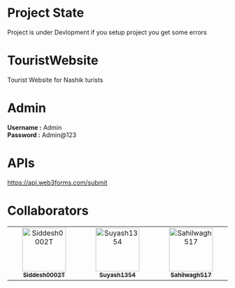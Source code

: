 # Project State
Project is under Devlopment
if you setup project you get some errors 

# TouristWebsite
Tourist Website for Nashik turists 

# Admin 
<b>Username :</b> Admin <br>
<b>Password :</b> Admin@123

# APIs
https://api.web3forms.com/submit

# Collaborators
<table>
 <tbody>
  <tr>
  <td align="center" valign="top"  width="14.28%">
  <a href="https://github.com/Siddesh0002T">
  <img src="https://avatars.githubusercontent.com/u/94625517?s=96&v=4" width="100px;" alt="Siddesh0002T"/>
  <br />
  <sub>
  <b>Siddesh0002T</b>
  </sub>
  </a>
  </td>
  <td align="center" valign="top" width="14.28%">
  <a href="https://github.com/Suyash1354"><img src="https://avatars.githubusercontent.com/u/112647036?v=4" width="100px;" alt="Suyash1354"/>
  <br />
  <sub>
  <b>Suyash1354</b>
  </sub>
  </a>
  </td>
  <td align="center" valign="top" width="14.28%">
  <a href="https://github.com/Sahilwagh517">
  <img src="https://avatars.githubusercontent.com/u/171536602?v=4" width="100px;" alt="Sahilwagh517"/>
  <br />
  <sub>
  <b>Sahilwagh517</b>
  </sub>
  </a>
  </td>
  </tr>
 </tbody>
</table>
